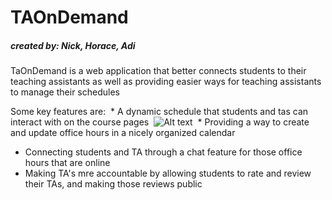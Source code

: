 # TAOnDemand 
##### *created by: Nick, Horace, Adi*

TaOnDemand is a web application that better connects students to their teaching assistants as well as providing easier ways for teaching assistants to manage their schedules

Some key features are:
  * A dynamic schedule that students and tas can interact with on the course pages
  ![Alt text](/relative/path/to/img.jpg?raw=true "Optional Title")
  * Providing a way to create and update office hours in a nicely organized calendar
  * Connecting students and TA through a chat feature for those office hours that are online
  * Making TA's mre accountable by allowing students to rate and review their TAs, and making those reviews public
  
